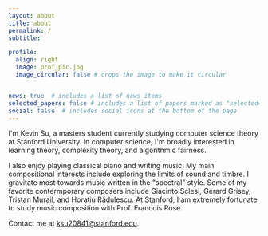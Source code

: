 ```yaml
---
layout: about
title: about
permalink: /
subtitle: 

profile:
  align: right
  image: prof_pic.jpg
  image_circular: false # crops the image to make it circular


news: true  # includes a list of news items
selected_papers: false # includes a list of papers marked as "selected={true}"
social: false  # includes social icons at the bottom of the page
---
```



I'm Kevin Su, a masters student currently studying computer science theory at Stanford University. In computer science, I'm broadly interested in learning theory, complexity theory, and algorithmic fairness. 

I also enjoy playing classical piano and writing music. My main compositional interests include exploring the limits of sound and timbre. I gravitate most towards music written in the "spectral" style. Some of my favorite contermporary composers include Giacinto Sclesi, Gerard Grisey, Tristan Murail, and Horaţiu Rădulescu. At Stanford, I am extremely fortunate to study music composition with Prof. Francois Rose.

Contact me at ksu20841@stanford.edu.
